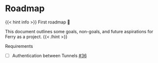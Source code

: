 # Roadmap

{{< hint info >}}
First roadmap 🎉

This document outlines some goals, non-goals, and future aspirations for Ferry as a project.
{{< /hint >}}

Requirements

- [ ] Authentication between Tunnels [#36](https://github.com/ferry-proxy/ferry/issues/36)
